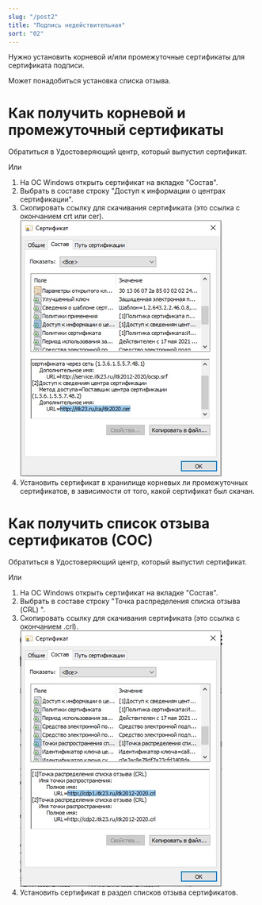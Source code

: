```yaml
---
slug: "/post2"
title: "Подпись недействительная"
sort: "02"
---
```


Нужно установить корневой и/или промежуточные сертификаты для сертификата подписи.  

Может понадобиться установка списка отзыва.

# Как получить корневой и промежуточный сертификаты

Обратиться в Удостоверяющий центр, который выпустил сертификат.  

Или    
1. На ОС Windows открыть сертификат на вкладке "Состав".
2. Выбрать в составе строку "Доступ к информации о центрах сертификации".
4. Скопировать ссылку для скачивания сертификата (это ссылка с окончанием crt или cer). 
![uc-cert.jpg](./images/uc-cert.jpg "Адрес промежуточного сертификата")
5. Установить сертификат в хранилище корневых ли промежуточных сертификатов, в зависимости от того, какой сертификат был скачан.
   

# Как получить список отзыва сертификатов (СОС)

Обратиться в Удостоверяющий центр, который выпустил сертификат.  

Или    
1. На ОС Windows открыть сертификат на вкладке "Состав".
2. Выбрать в составе строку "Точка распределения списка отзыва (CRL)
".
4. Скопировать ссылку для скачивания сертификата (это ссылка с окончанием .crl). 
![crl-url.jpg](./images/crl-url.jpg "Адрес СОС")
5. Установить сертификат в раздел списков отзыва сертификатов.
